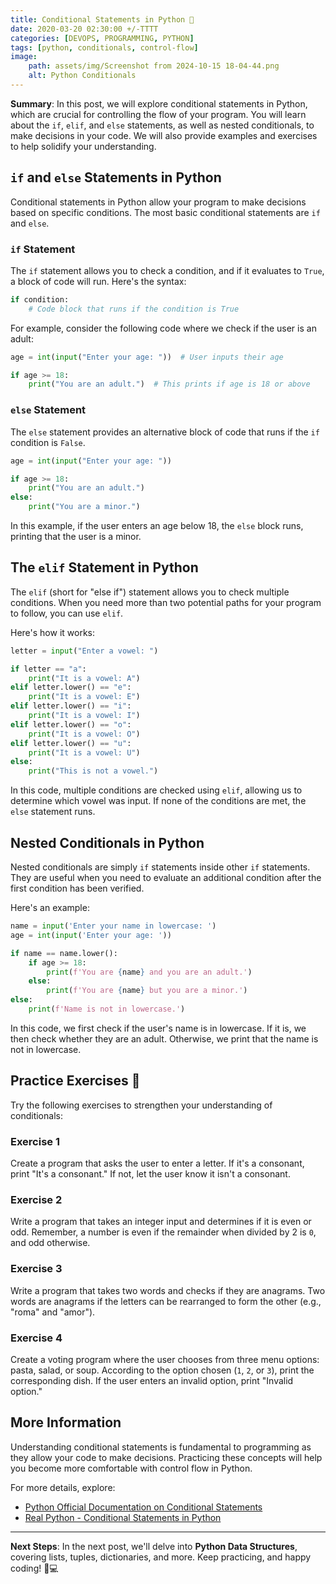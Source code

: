 ```yaml
---
title: Conditional Statements in Python 🎯
date: 2020-03-20 02:30:00 +/-TTTT
categories: [DEVOPS, PROGRAMMING, PYTHON]
tags: [python, conditionals, control-flow]
image:
    path: assets/img/Screenshot from 2024-10-15 18-04-44.png
    alt: Python Conditionals
---
```


**Summary**: In this post, we will explore conditional statements in Python, which are crucial for controlling the flow of your program. You will learn about the `if`, `elif`, and `else` statements, as well as nested conditionals, to make decisions in your code. We will also provide examples and exercises to help solidify your understanding.

## `if` and `else` Statements in Python

Conditional statements in Python allow your program to make decisions based on specific conditions. The most basic conditional statements are `if` and `else`.

### `if` Statement

The `if` statement allows you to check a condition, and if it evaluates to `True`, a block of code will run. Here's the syntax:

```python
if condition:
    # Code block that runs if the condition is True
```

For example, consider the following code where we check if the user is an adult:

```python
age = int(input("Enter your age: "))  # User inputs their age

if age >= 18:
    print("You are an adult.")  # This prints if age is 18 or above
```

### `else` Statement

The `else` statement provides an alternative block of code that runs if the `if` condition is `False`.

```python
age = int(input("Enter your age: "))

if age >= 18:
    print("You are an adult.")
else:
    print("You are a minor.")
```

In this example, if the user enters an age below 18, the `else` block runs, printing that the user is a minor.

## The `elif` Statement in Python

The `elif` (short for "else if") statement allows you to check multiple conditions. When you need more than two potential paths for your program to follow, you can use `elif`.

Here's how it works:

```python
letter = input("Enter a vowel: ")

if letter == "a":
    print("It is a vowel: A")
elif letter.lower() == "e":
    print("It is a vowel: E")
elif letter.lower() == "i":
    print("It is a vowel: I")
elif letter.lower() == "o":
    print("It is a vowel: O")
elif letter.lower() == "u":
    print("It is a vowel: U")
else:
    print("This is not a vowel.")
```

In this code, multiple conditions are checked using `elif`, allowing us to determine which vowel was input. If none of the conditions are met, the `else` statement runs.

## Nested Conditionals in Python

Nested conditionals are simply `if` statements inside other `if` statements. They are useful when you need to evaluate an additional condition after the first condition has been verified.

Here's an example:

```python
name = input('Enter your name in lowercase: ')
age = int(input('Enter your age: '))

if name == name.lower():
    if age >= 18:
        print(f'You are {name} and you are an adult.')
    else:
        print(f'You are {name} but you are a minor.')
else:
    print(f'Name is not in lowercase.')
```

In this code, we first check if the user's name is in lowercase. If it is, we then check whether they are an adult. Otherwise, we print that the name is not in lowercase.

## Practice Exercises 📝

Try the following exercises to strengthen your understanding of conditionals:

### Exercise 1
Create a program that asks the user to enter a letter. If it's a consonant, print "It's a consonant." If not, let the user know it isn't a consonant.

### Exercise 2
Write a program that takes an integer input and determines if it is even or odd. Remember, a number is even if the remainder when divided by 2 is `0`, and odd otherwise.

### Exercise 3
Write a program that takes two words and checks if they are anagrams. Two words are anagrams if the letters can be rearranged to form the other (e.g., "roma" and "amor").

### Exercise 4
Create a voting program where the user chooses from three menu options: pasta, salad, or soup. According to the option chosen (`1`, `2`, or `3`), print the corresponding dish. If the user enters an invalid option, print "Invalid option."

## More Information

Understanding conditional statements is fundamental to programming as they allow your code to make decisions. Practicing these concepts will help you become more comfortable with control flow in Python.

For more details, explore:
- [Python Official Documentation on Conditional Statements](https://docs.python.org/3/tutorial/controlflow.html)
- [Real Python - Conditional Statements in Python](https://realpython.com/python-conditional-statements/)

---

**Next Steps**: In the next post, we'll delve into **Python Data Structures**, covering lists, tuples, dictionaries, and more. Keep practicing, and happy coding! 🐍💻
